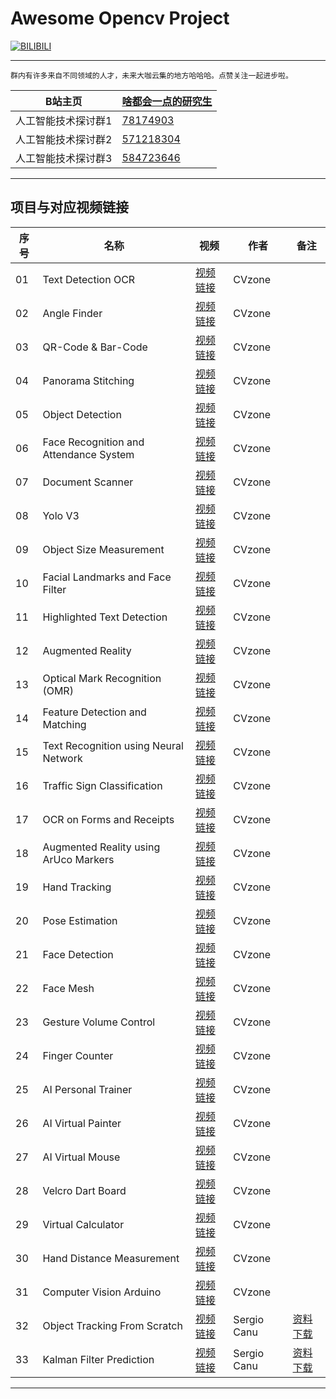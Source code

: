 Awesome Opencv Project
===========================

[![BILIBILI](https://github.com/Fafa-DL/Opencv-project/blob/main/26%20AI%20Virtual%20Painter/Mine.png)](https://space.bilibili.com/46880349)

****

```
群内有许多来自不同领域的人才，未来大咖云集的地方哈哈哈。点赞关注一起进步啦。
```
	
|B站主页|[啥都会一点的研究生](https://space.bilibili.com/46880349)|
|---|---|
|人工智能技术探讨群1|[78174903](https://jq.qq.com/?_wv=1027&k=lY5KVICA)|
|人工智能技术探讨群2|[571218304](https://jq.qq.com/?_wv=1027&k=ZCDCT3xV)|
|人工智能技术探讨群3|[584723646](https://jq.qq.com/?_wv=1027&k=bakez5Yz)|

****


## 项目与对应视频链接

|序号|名称|视频|作者|备注|
|---|---|---|---|---|
|01|Text Detection OCR|[视频链接](https://www.bilibili.com/video/BV18B4y1c7r4)|CVzone| |
|02|Angle Finder|[视频链接](https://www.bilibili.com/video/BV18B4y1c7r4?p=2)|CVzone| |
|03|QR-Code & Bar-Code|[视频链接](https://www.bilibili.com/video/BV18B4y1c7r4?p=5)|CVzone| |
|04|Panorama Stitching|[视频链接](https://www.bilibili.com/video/BV18B4y1c7r4?p=6)|CVzone| |
|05|Object Detection|[视频链接](https://www.bilibili.com/video/BV18B4y1c7r4?p=7)|CVzone| |
|06|Face Recognition and Attendance System|[视频链接](https://www.bilibili.com/video/BV18B4y1c7r4?p=9)|CVzone| |
|07|Document Scanner|[视频链接](https://www.bilibili.com/video/BV18B4y1c7r4?p=10)|CVzone| |
|08|Yolo V3|[视频链接](https://www.bilibili.com/video/BV18B4y1c7r4?p=11)|CVzone| |
|09|Object Size Measurement|[视频链接](https://www.bilibili.com/video/BV18B4y1c7r4?p=15)|CVzone| |
|10|Facial Landmarks and Face Filter|[视频链接](https://www.bilibili.com/video/BV18B4y1c7r4?p=16)|CVzone| |
|11|Highlighted Text Detection|[视频链接](https://www.bilibili.com/video/BV18B4y1c7r4?p=17)|CVzone| |
|12|Augmented Reality|[视频链接](https://www.bilibili.com/video/BV18B4y1c7r4?p=18)|CVzone| |
|13|Optical Mark Recognition (OMR)|[视频链接](https://www.bilibili.com/video/BV18B4y1c7r4?p=21)|CVzone| |
|14|Feature Detection and Matching|[视频链接](https://www.bilibili.com/video/BV18B4y1c7r4?p=22)|CVzone| |
|15|Text Recognition using Neural Network|[视频链接](https://www.bilibili.com/video/BV18B4y1c7r4?p=23)|CVzone| |
|16|Traffic Sign Classification|[视频链接](https://www.bilibili.com/video/BV18B4y1c7r4?p=24)|CVzone| |
|17|OCR on Forms and Receipts|[视频链接](https://www.bilibili.com/video/BV18B4y1c7r4?p=25)|CVzone| |
|18|Augmented Reality using ArUco Markers|[视频链接](https://www.bilibili.com/video/BV18B4y1c7r4?p=27)|CVzone| |
|19|Hand Tracking|[视频链接](https://www.bilibili.com/video/BV1qh411Y7ty?p=2)|CVzone| |
|20|Pose Estimation|[视频链接](https://www.bilibili.com/video/BV1qh411Y7ty?p=3)|CVzone| |
|21|Face Detection|[视频链接](https://www.bilibili.com/video/BV1qh411Y7ty?p=4)|CVzone| |
|22|Face Mesh|[视频链接](https://www.bilibili.com/video/BV1qh411Y7ty?p=5)|CVzone| |
|23|Gesture Volume Control|[视频链接](https://www.bilibili.com/video/BV1qh411Y7ty?p=6)|CVzone| |
|24|Finger Counter|[视频链接](https://www.bilibili.com/video/BV1qh411Y7ty?p=7)|CVzone| |
|25|AI Personal Trainer|[视频链接](https://www.bilibili.com/video/BV1qh411Y7ty?p=8)|CVzone| |
|26|AI Virtual Painter|[视频链接](https://www.bilibili.com/video/BV1qh411Y7ty?p=9)|CVzone| |
|27|AI Virtual Mouse|[视频链接](https://www.bilibili.com/video/BV1qh411Y7ty?p=10)|CVzone| |
|28|Velcro Dart Board|[视频链接](https://www.bilibili.com/video/BV17r4y1y7em/)|CVzone| |
|29|Virtual Calculator|[视频链接](https://www.bilibili.com/video/BV1rL4y1H7Vh/)|CVzone| |
|30|Hand Distance Measurement|[视频链接](https://www.bilibili.com/video/BV1Di4y1d7M5/)|CVzone| |
|31|Computer Vision Arduino|[视频链接](https://www.bilibili.com/video/BV1qL411j74K/)|CVzone| |
|32|Object Tracking From Scratch|[视频链接](https://www.bilibili.com/video/BV1kL4y1J74g)|Sergio Canu|[资料下载](https://pysource.com/wp-content/uploads/2021/10/Object-tracking-from-scratch-source_code.zip)|
|33|Kalman Filter Prediction|[视频链接](https://www.bilibili.com/video/BV1dQ4y1m7ZC/)|Sergio Canu|[资料下载](https://pysource.com/wp-content/uploads/2021/10/Pysource-Kalman-filter.zip)|
--------------------
